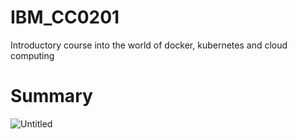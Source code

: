 # IBM_CC0201
Introductory course into the world of docker, kubernetes and cloud computing


# Summary

![Untitled](https://s3-us-west-2.amazonaws.com/secure.notion-static.com/70fe88bd-1d3b-454b-a69f-04bbac5facfe/Untitled.png)
